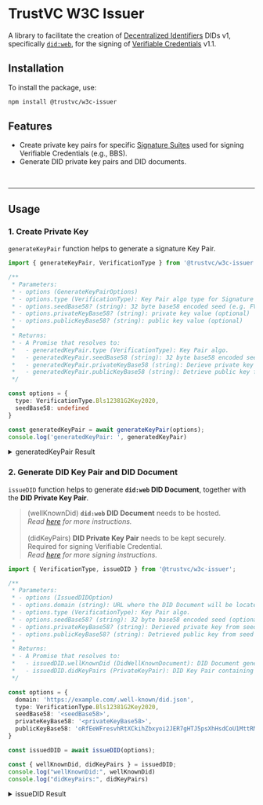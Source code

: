 # TrustVC W3C Issuer

A library to facilitate the creation of [Decentralized Identifiers](https://www.w3.org/TR/did-core/) DIDs v1, specifically [`did:web`](https://w3c-ccg.github.io/did-method-web/), for the signing of [Verifiable Credentials](https://www.w3.org/TR/vc-data-model/) v1.1.

## Installation
To install the package, use:

```sh
npm install @trustvc/w3c-issuer
```

## Features
- Create private key pairs for specific [Signature Suites](https://w3c-ccg.github.io/ld-cryptosuite-registry/) used for signing Verifiable Credentials (e.g., BBS).
- Generate DID private key pairs and DID documents.

<br>

________________________________

## Usage
### 1. Create Private Key

`generateKeyPair` function helps to generate a signature Key Pair.

```ts
import { generateKeyPair, VerificationType } from '@trustvc/w3c-issuer';

/**
 * Parameters:
 * - options (GenerateKeyPairOptions)
 * - options.type (VerificationType): Key Pair algo type for Signature
 * - options.seedBase58? (string): 32 byte base58 encoded seed (e.g. FVj12jBiBUqYFaEUkTuwAD73p9Hx5NzCJBge74nTguQN) (optional)
 * - options.privateKeyBase58? (string): private key value (optional)
 * - options.publicKeyBase58? (string): public key value (optional)
 * 
 * Returns:
 * - A Promise that resolves to:
 *   - generatedKeyPair.type (VerificationType): Key Pair algo.
 *   - generatedKeyPair.seedBase58 (string): 32 byte base58 encoded seed
 *   - generatedKeyPair.privateKeyBase58 (string): Derieve private key from seed
 *   - generatedKeyPair.publicKeyBase58 (string): Detrieve public key from seed
 */ 

const options = {
  type: VerificationType.Bls12381G2Key2020,
  seedBase58: undefined
}

const generatedKeyPair = await generateKeyPair(options);
console.log('generatedKeyPair: ', generatedKeyPair)
```

<details>
  <summary>generatedKeyPair Result</summary>

  ```js
  generatedKeyPair: {
    type: 'Bls12381G2Key2020',
    seedBase58: '<seedBase58>',
    privateKeyBase58: '<privateKeyBase58',
    publicKeyBase58: 'oRfEeWFresvhRtXCkihZbxyoi2JER7gHTJ5psXhHsdCoU1MttRMi3Yp9b9fpjmKh7bMgfWKLESiK2YovRd8KGzJsGuamoAXfqDDVhckxuc9nmsJ84skCSTijKeU4pfAcxeJ'
  }
  ```
</details>

### 2. Generate DID Key Pair and DID Document

`issueDID` function helps to generate __`did:web` DID Document__, together with the __DID Private Key Pair__.

> (wellKnownDid) __`did:web` DID Document__ needs to be hosted. \
*Read [here]() for more instructions.* \
> \
> (didKeyPairs) __DID Private Key Pair__ needs to be kept securely. Required for signing Verifiable Credential. \
*Read [here]() for more signing instructions.*

```ts
import { VerificationType, issueDID } from '@trustvc/w3c-issuer';

/**
 * Parameters:
 * - options (IssuedDIDOption)
 * - options.domain (string): URL where the DID Document will be located
 * - options.type (VerificationType): Key Pair algo.
 * - options.seedBase58? (string): 32 byte base58 encoded seed (optional)
 * - options.privateKeyBase58? (string): Derieved private key from seed (optional)
 * - options.publicKeyBase58? (string): Detrieved public key from seed (optional)
 *
 * Returns:
 * - A Promise that resolves to:
 *   - issuedDID.wellKnownDid (DidWellKnownDocument): DID Document generated for the specified domain
 *   - issuedDID.didKeyPairs (PrivateKeyPair): DID Key Pair containing key id and controller
 */

const options = {
  domain: 'https://example.com/.well-known/did.json',
  type: VerificationType.Bls12381G2Key2020,
  seedBase58: '<seedBase58>',
  privateKeyBase58: '<privateKeyBase58>',
  publicKeyBase58: 'oRfEeWFresvhRtXCkihZbxyoi2JER7gHTJ5psXhHsdCoU1MttRMi3Yp9b9fpjmKh7bMgfWKLESiK2YovRd8KGzJsGuamoAXfqDDVhckxuc9nmsJ84skCSTijKeU4pfAcxeJ'
}

const issuedDID = await issueDID(options);

const { wellKnownDid, didKeyPairs } = issuedDID;
console.log("wellKnownDid:", wellKnownDid)
console.log("didKeyPairs:", didKeyPairs)
```
<details>
  <summary>issueDID Result</summary>

  ```js
  wellKnownDid: {
    id: 'did:web:example.com',
    verificationMethod: [
      {
        type: 'Bls12381G2Key2020',
        id: 'did:web:example.com#keys-1',
        controller: 'did:web:example.com',
        publicKeyBase58: 'oRfEeWFresvhRtXCkihZbxyoi2JER7gHTJ5psXhHsdCoU1MttRMi3Yp9b9fpjmKh7bMgfWKLESiK2YovRd8KGzJsGuamoAXfqDDVhckxuc9nmsJ84skCSTijKeU4pfAcxeJ'
      }
    ],
    '@context': [
      'https://www.w3.org/ns/did/v1',
      'https://w3id.org/security/suites/bls12381-2020/v1'
    ],
    authentication: [ 'did:web:example.com#keys-1' ],
    assertionMethod: [ 'did:web:example.com#keys-1' ],
    capabilityInvocation: [ 'did:web:example.com#keys-1' ],
    capabilityDelegation: [ 'did:web:example.com#keys-1' ]
  }
  didKeyPairs: {
    id: 'did:web:example.com#keys-1',
    type: 'Bls12381G2Key2020',
    controller: 'did:web:example.com',
    seedBase58: '<seedBase58>',
    privateKeyBase58: '<privateKeyBase58>',
    publicKeyBase58: 'oRfEeWFresvhRtXCkihZbxyoi2JER7gHTJ5psXhHsdCoU1MttRMi3Yp9b9fpjmKh7bMgfWKLESiK2YovRd8KGzJsGuamoAXfqDDVhckxuc9nmsJ84skCSTijKeU4pfAcxeJ'
  }
  ```
</details>
